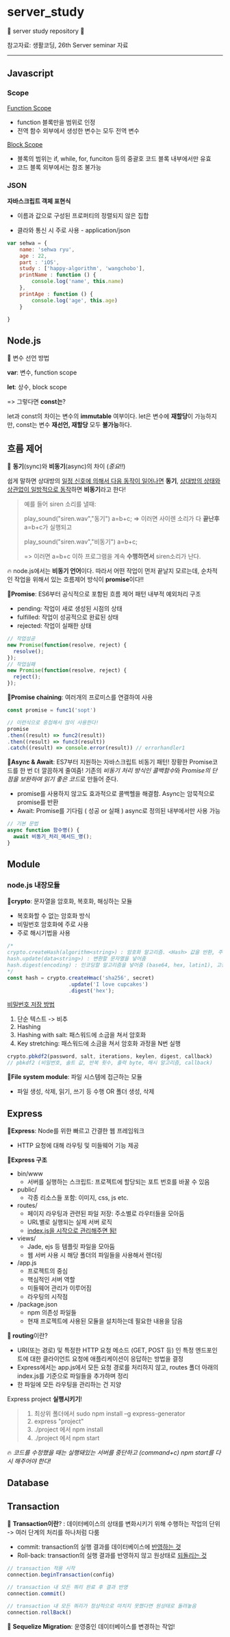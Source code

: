 # server_study

🔆 server study repository 🔆

참고자료: 생활코딩, 26th Server seminar 자료

---



## Javascript

### Scope

<u>Function Scope</u>

- function 블록만을 범위로 인정
- 전역 함수 외부에서 생성한 변수는 모두 전역 변수

<u>Block Scope</u>

- 블록의 범위는 if, while, for, funciton 등의 중괄호 코드 블록 내부에서만 유효
- 코드 블록 외부에서는 참조 불가능



### JSON

**자바스크립트 객체 표현식**

- 이름과 값으로 구성된 프로퍼티의 정렬되지 않은 집합

- 클라와 통신 시 주로 사용 - application/json

```js
var sehwa = {
    name: 'sehwa ryu',
    age : 22,
    part : 'iOS',
    study : ['happy-algorithm', 'wangchobo'],
    printName : function () {
        console.log('name', this.name)
    }, 
    printAge : function () {
        console.log('age', this.age)
    }

}
```



## Node.js

🌟 변수 선언 방법

**var**: 변수, function scope

**let**: 상수, block scope

=> 그렇다면 **const는**?

let과 const의 차이는 변수의 **immutable** 여부이다. let은 변수에 **재할당**이 가능하지만, const는 변수 **재선언, 재할당** 모두 **불가능**하다.



## 흐름 제어

🌟 **동기**(sync)와 **비동기**(async)의 차이 (*중요!!*)

쉽게 말하면 상대방의 <u>일정 신호에 의해서 다음 동작이 일어나면</u> **동기**, <u>상대방의 상태와 상관없이 일방적으로 동작</u>하면 **비동기**라고 한다!



> 예를 들어 siren 소리를 낼때: 
>
> play_sound("siren.wav","동기")
> a=b+c;
> => 이러면 사이렌 소리가 다 **끝난후** a=b+c가 실행되고
>
> play_sound("siren.wav","비동기")
> a=b+c;
>
> => 이러면 a=b+c 이하 프로그램을 계속 **수행하면서** siren소리가 난다.



🔥 node.js에서는 **비동기 언어**이다. 따라서 어떤 작업이 먼저 끝날지 모르는데, 순차적인 작업을 위해서 있는 흐름제어 방식이 **promise**이다!!



**🌟Promise**: ES6부터 공식적으로 포함된 흐름 제어 패턴 내부적 예외처리 구조

- pending: 작업이 새로 생성된 시점의 상태
- fulfilled: 작업이 성공적으로 완료된 상태
- rejected: 작업이 실패한 상태

```javascript
// 작업성공
new Promise(function(resolve, reject) {
  resolve();
});
// 작업실패
new Promise(function(resolve, reject) {
  reject();
});
```

**🌟Promise chaining**: 여러개의 프로미스를 연결하여 사용

```javascript
const promise = func1('sopt')

// 이런식으로 중첩해서 많이 사용한다!
promise
.then((result) => func2(result))
.then((result) => func3(result))
.catch((result) => console.error(result)) // errorhandler1
```



**🌟Async & Await**: ES7부터 지원하는 자바스크립트 비동기 패턴! 장황한 Promise코드를 한 번 더 깔끔하게 줄여줌! 기존의 *비동기 처리 방식인 콜백함수*와 *Promise의 단점을 보완하여 읽기 좋은 코드*로 만들어 준다.

- promise를 사용하지 않고도 효과적으로 콜백헬을 해결함. Async는 암묵적으로 promise를 반환
- Await: Promise를 기다림 ( 성공 or 실패 ) async로 정의된 내부에서만 사용 가능

```javascript
// 기본 문법
async function 함수명() {
  await 비동기_처리_메서드_명();
}
```



## Module

### node.js 내장모듈

**🌟crypto**: 문자열을 암호화, 복호화, 해싱하는 모듈

- 복호화할 수 없는 암호화 방식
- 비밀번호 암호화에 주로 사용 
- 주로 해시기법을 사용

```js
/* 
crypto.createHash(algorithm<string>) : 암호화 알고리즘. <Hash> 값을 반환, 주로 sha512를 사용
hash.update(data<string>) : 변환할 문자열을 넣어줌
hash.digest(encoding) : 인코딩할 알고리즘을 넣어줌 (base64, hex, latin1), 고정된 길이 값을 설정, 변환된 문자열을 반환
*/
const hash = crypto.createHmac('sha256', secret)
                    .update('I love cupcakes')
                    .digest('hex');
```



<u>비밀번호 저장 방법</u>

1. 단순 텍스트 -> 비추
2. Hashing 
3. Hashing with salt: 패스워드에 소금을 쳐서 암호화
4. Key stretching: 패스워드에 소금을 쳐서 암호화 과정을 N번 실행



```js
crypto.pbkdf2(password, salt, iterations, keylen, digest, callback)
// pbkdf2 (비밀번호, 솔트 값, 반복 횟수, 출력 byte, 해시 알고리즘, callback)
```



**🌟File system module**: 파일 시스템에 접근하는 모듈

- 파일 생성, 삭제, 읽기, 쓰기 등 수행 OR 폴더 생성, 삭제



## Express

**🌟Express**: Node를 위한 빠르고 간결한 웹 프레임워크

- HTTP 요청에 대해 라우팅 및 미들웨어 기능 제공



**🌟Express 구조**

- bin/www
  - 서버를 실행하는 스크립트: 프로젝트에 할당되는 포트 번호를 바꿀 수 있음
- public/
  - 각종 리소스들 포함: 이미지, css, js etc.
- routes/
  - 페이지 라우팅과 관련된 파일 저장: 주소별로 라우터들을 모아둠
  - URL별로 실행되는 실제 서버 로직
  - <u>index.js을 시작으로 관리해주면 됨!</u>
- views/
  - Jade, ejs 등 템플릿 파일을 모아둠
  - 웹 서버 사용 시 해당 폴더의 파일들을 사용해서 렌더링
- /app.js
  - 프로젝트의 중심
  - 핵심적인 서버 역할
  - 미들웨어 관리가 이루어짐
  - 라우팅의 시작점
- /package.json
  - npm 의존성 파일들
  - 현재 프로젝트에 사용된 모듈을 설치하는데 필요한 내용을 담음



**🌟 routing**이란? 

- URI(또는 경로) 및 특정한 HTTP 요청 메소드 (GET, POST 등) 인 특정 엔드포인트에 대한 클라이언트 요청에 애플리케이션이 응답하는 방법을 결정
- Express에서는 app.js에서 모든 요청 경로를 처리하지 않고, routes 폴더 아래의 index.js를 기준으로 파일들을 추가하며 정리
- 한 파일에 모든 라우팅을 관리하는 건 지양



Express project **실행시키기**!

> 1. 최상위 폴더에서 sudo npm install –g express-generator
> 2. express "project" 
> 3. ./project 에서 npm install
> 4. ./project 에서 npm start



🔥 *코드를 수정했을 때는 실행돼있는 서버를 중단하고 (command+c) npm start를 다시 해주어야 한다!*



## Database



## Transaction

🌟 **Transaction이란**? : 데이터베이스의 상태를 변화시키기 위해 수행하는 작업의 단위 -> 여러 단계의 처리를 하나처럼 다룸

- commit: transaction의 실행 결과를 데이터베이스에 <u>반영하는 것</u>
- Roll-back: transaction의 실행 결과를 반영하지 않고 원상태로 <u>되돌리는 것</u>



```javascript
// transaction 적용 시작
connection.beginTransaction(config)

// transaction 내 모든 쿼리 완료 후 결과 반영
connection.commit()

// transaction 내 모든 쿼리가 정상적으로 마치지 못했다면 원상태로 돌려놓음
connection.rollBack()
```



🌟 **Sequelize Migration**: 운영중인 데이터베이스를 변경하는 작업!

